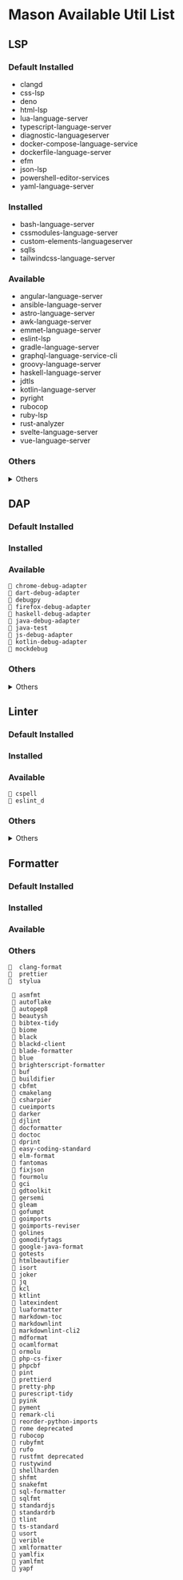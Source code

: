 # Mason Available Util List

## LSP

### Default Installed

- clangd
- css-lsp
- deno
- html-lsp
- lua-language-server
- typescript-language-server
- diagnostic-languageserver
- docker-compose-language-service
- dockerfile-language-server
- efm
- json-lsp
- powershell-editor-services
- yaml-language-server

### Installed

- bash-language-server
- cssmodules-language-server
- custom-elements-languageserver
- sqlls
- tailwindcss-language-server

### Available

- angular-language-server
- ansible-language-server
- astro-language-server
- awk-language-server
- emmet-language-server
- eslint-lsp
- gradle-language-server
- graphql-language-service-cli
- groovy-language-server
- haskell-language-server
- jdtls
- kotlin-language-server
- pyright
- rubocop
- ruby-lsp
- rust-analyzer
- svelte-language-server
- vue-language-server

### Others

<details>
<summary>Others</summary>

- antlers-language-server
- apex-language-server
- arduino-language-server
- asm-lsp
- azure-pipelines-language-server
- beancount-language-server
- bicep-lsp
- biome
- brighterscript
- bsl-language-server
- buf-language-server
- bzl
- cairo-language-server
- clarinet
- clarity-lsp
- clojure-lsp
- cmake-language-server
- codeql
- cql-language-server
- crystalline
- csharp-language-server
- cucumber-language-server
- cuelsp
- dhall-lsp
- dot-language-server
- drools-lsp
- elixir-ls
- elm-language-server
- elp
- ember-language-server
- emmet-ls
- erg
- erg-language-server
- erlang-ls
- esbonio
- fennel-language-server
- flux-lsp
- foam-language-server
- fortls
- fsautocomplete
- gleam
- glint
- golangci-lint-langserver
- gopls
- grammarly-languageserver
- haxe-language-server
- helm-ls
- hoon-language-server
- htmx-lsp
- intelephense
- java-language-server
- jedi-language-server
- jq-lsp
- jsonld-lsp
- jsonnet-language-server
- julia-lsp
- kcl
- lean-language-server
- lelwel
- lemminx
- llm-ls
- ltex-ls
- luau-lsp
- marksman
- matlab-language-server
- mdx-analyzer
- metamath-zero-lsp
- millet
- move-analyzer
- mutt-language-server
- neocmakelsp
- nextls
- nginx-language-server
- nickel-lang-lsp
- nil
- nimlangserver
- nimlsp
- nomicfoundation-solidity-language-server
- nxls
- ocaml-lsp
- ols
- omnisharp
- omnisharp-mono
- opencl-language-server
- openedge-language-server
- openscad-lsp
- perlnavigator
- pest-language-server
- phpactor
- pico8-ls
- pkgbuild-language-server
- prisma-language-server
- prosemd-lsp
- psalm
- puppet-editor-services
- purescript-language-server
- pylyzer
- pyre
- python-lsp-server
- quick-lint-js
- r-languageserver
- raku-navigator
- reason-language-server
- remark-language-server
- rescript-lsp
- rnix-lsp
- robotframework-lsp
- rome deprecated
- ruff-lsp
- salt-lsp
- serve-d
- shopify-theme-check
- slang
- slint-lsp
- smithy-language-server
- snyk-ls
- solang
- solang-llvm
- solargraph
- solidity
- solidity-ls
- sorbet
- sourcery
- spectral-language-server
- sqls
- stylelint-lsp
- svlangserver
- svls
- swift-mesonlsp
- taplo
- teal-language-server
- templ
- terraform-ls
- texlab
- tflint
- thriftls
- typst-lsp
- unocss-language-server
- vala-language-server
- vale-ls
- verible
- veryl-ls
- vetur-vls
- vim-language-server
- visualforce-language-server
- vls
- vtsls
- wgsl-analyzer
- yls-yara
- zk
- zls

</details>

## DAP

### Default Installed

### Installed

### Available

    󰚌 chrome-debug-adapter
    󰚌 dart-debug-adapter
    󰚌 debugpy
    󰚌 firefox-debug-adapter
    󰚌 haskell-debug-adapter
    󰚌 java-debug-adapter
    󰚌 java-test
    󰚌 js-debug-adapter
    󰚌 kotlin-debug-adapter
    󰚌 mockdebug

### Others

<details>
<summary>Others</summary>

    󰚌 bash-debug-adapter
    󰚌 bzl
    󰚌 codelldb
    󰚌 cpptools
    󰚌 delve
    󰚌 elixir-ls
    󰚌 erlang-ls
    󰚌 go-debug-adapter
    󰚌 java-language-server
    󰚌 netcoredbg
    󰚌 node-debug2-adapter
    󰚌 perl-debug-adapter
    󰚌 php-debug-adapter
    󰚌 puppet-editor-services
    󰚌 vscode-java-decompiler

</details>

## Linter

### Default Installed

### Installed

### Available

    󰚌 cspell
    󰚌 eslint_d

### Others

<details>
<summary>Others</summary>

    󰚌 actionlint
    󰚌 alex
    󰚌 ansible-lint
    󰚌 biome
    󰚌 bslint
    󰚌 buf
    󰚌 buildifier
    󰚌 cfn-lint
    󰚌 checkstyle
    󰚌 clj-kondo
    󰚌 cmakelang
    󰚌 cmakelint
    󰚌 codespell
    󰚌 commitlint
    󰚌 cpplint
    󰚌 curlylint
    󰚌 djlint
    󰚌 easy-coding-standard
    󰚌 editorconfig-checker
    󰚌 erb-lint
    󰚌 flake8
    󰚌 gdtoolkit
    󰚌 gitleaks
    󰚌 gitlint
    󰚌 glint
    󰚌 golangci-lint
    󰚌 gospel
    󰚌 hadolint
    󰚌 haml-lint
    󰚌 joker
    󰚌 jsonlint
    󰚌 kcl
    󰚌 ktlint
    󰚌 luacheck
    󰚌 markdownlint
    󰚌 markdownlint-cli2
    󰚌 markuplint
    󰚌 misspell
    󰚌 mypy
    󰚌 oxlint
    󰚌 phpcs
    󰚌 phpmd
    󰚌 phpstan
    󰚌 proselint
    󰚌 protolint
    󰚌 pydocstyle
    󰚌 pyflakes
    󰚌 pylama
    󰚌 pylint
    󰚌 pyproject-flake8
    󰚌 pyre
    󰚌 quick-lint-js
    󰚌 revive
    󰚌 rome deprecated
    󰚌 rstcheck
    󰚌 rubocop
    󰚌 ruff
    󰚌 selene
    󰚌 semgrep
    󰚌 shellcheck
    󰚌 shellharden
    󰚌 shopify-theme-check
    󰚌 solhint
    󰚌 sonarlint-language-server
    󰚌 sqlfluff
    󰚌 standardjs
    󰚌 standardrb
    󰚌 staticcheck
    󰚌 stylelint
    󰚌 textlint
    󰚌 tflint
    󰚌 tfsec
    󰚌 tlint
    󰚌 trufflehog
    󰚌 ts-standard
    󰚌 twigcs
    󰚌 typos
    󰚌 vacuum
    󰚌 vale
    󰚌 verible
    󰚌 vint
    󰚌 vulture
    󰚌 woke
    󰚌 write-good
    󰚌 xo deprecated
    󰚌 yamllint

</details>

## Formatter

### Default Installed

### Installed

### Available

### Others

    󰄳  clang-format
    󰄳  prettier
    󰄳  stylua

     󰚌 asmfmt
     󰚌 autoflake
     󰚌 autopep8
     󰚌 beautysh
     󰚌 bibtex-tidy
     󰚌 biome
     󰚌 black
     󰚌 blackd-client
     󰚌 blade-formatter
     󰚌 blue
     󰚌 brighterscript-formatter
     󰚌 buf
     󰚌 buildifier
     󰚌 cbfmt
     󰚌 cmakelang
     󰚌 csharpier
     󰚌 cueimports
     󰚌 darker
     󰚌 djlint
     󰚌 docformatter
     󰚌 doctoc
     󰚌 dprint
     󰚌 easy-coding-standard
     󰚌 elm-format
     󰚌 fantomas
     󰚌 fixjson
     󰚌 fourmolu
     󰚌 gci
     󰚌 gdtoolkit
     󰚌 gersemi
     󰚌 gleam
     󰚌 gofumpt
     󰚌 goimports
     󰚌 goimports-reviser
     󰚌 golines
     󰚌 gomodifytags
     󰚌 google-java-format
     󰚌 gotests
     󰚌 htmlbeautifier
     󰚌 isort
     󰚌 joker
     󰚌 jq
     󰚌 kcl
     󰚌 ktlint
     󰚌 latexindent
     󰚌 luaformatter
     󰚌 markdown-toc
     󰚌 markdownlint
     󰚌 markdownlint-cli2
     󰚌 mdformat
     󰚌 ocamlformat
     󰚌 ormolu
     󰚌 php-cs-fixer
     󰚌 phpcbf
     󰚌 pint
     󰚌 prettierd
     󰚌 pretty-php
     󰚌 purescript-tidy
     󰚌 pyink
     󰚌 pyment
     󰚌 remark-cli
     󰚌 reorder-python-imports
     󰚌 rome deprecated
     󰚌 rubocop
     󰚌 rubyfmt
     󰚌 rufo
     󰚌 rustfmt deprecated
     󰚌 rustywind
     󰚌 shellharden
     󰚌 shfmt
     󰚌 snakefmt
     󰚌 sql-formatter
     󰚌 sqlfmt
     󰚌 standardjs
     󰚌 standardrb
     󰚌 tlint
     󰚌 ts-standard
     󰚌 usort
     󰚌 verible
     󰚌 xmlformatter
     󰚌 yamlfix
     󰚌 yamlfmt
     󰚌 yapf
